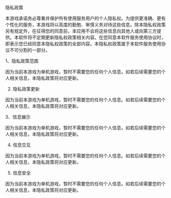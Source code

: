 隐私政策

本游戏承诺务必尊重并保护所有使用服务用户的个人隐私权。为提供更准确、更有个性化的服务，本游戏将以高度的勤勉、审慎义务对待这些信息。除本隐私权政策另有规定外，在征得您的同意前，本应用不会将这些信息向其他人或向第三方提供。本软件将不定期更新隐私权政策相关内容。在您同意本软件服务使用协议时，即表示您已经同意本隐私权政策的全部内容。本隐私权政策属于本软件服务使用协议不可分割的一部分。

1、隐私政策范围

  因为当前本游戏为单机游戏，暂时不需要您的任何个人信息。如若后续需要您的个人相关信息，本隐私政策将对应更新。

2. 隐私政策更新

  因为当前本游戏为单机游戏，暂时不需要您的任何个人信息。如若后续需要您的个人相关信息，本隐私政策将对应更新。

3、信息展示

  因为当前本游戏为单机游戏，暂时不需要您的任何个人信息。如若后续需要您的个人相关信息，本隐私政策将对应更新。

4. 信息交互

  因为当前本游戏为单机游戏，暂时不需要您的任何个人信息。如若后续需要您的个人相关信息，本隐私政策将对应更新。

5. 信息安全

  因为当前本游戏为单机游戏，暂时不需要您的任何个人信息。如若后续需要您的个人相关信息，本隐私政策将对应更新。
